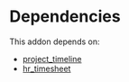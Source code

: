 # Dependencies

This addon depends on:

- [project_timeline](../../odoo-bringout-oca-project-project_timeline)
- [hr_timesheet](../../odoo-bringout-oca-ocb-hr_timesheet)
